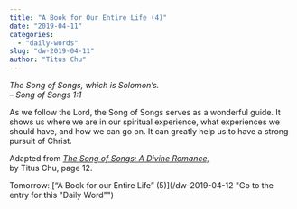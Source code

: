 ```yaml
---
title: "A Book for Our Entire Life (4)"
date: "2019-04-11"
categories: 
  - "daily-words"
slug: "dw-2019-04-11"
author: "Titus Chu"
---
```


_The Song of Songs, which is Solomon’s._  
_– Song of Songs 1:1_

As we follow the Lord, the Song of Songs serves as a wonderful guide. It shows us where we are in our spiritual experience, what experiences we should have, and how we can go on. It can greatly help us to have a strong pursuit of Christ.

Adapted from _[The Song of Songs: A Divine Romance,](/song-of-songs-dr/)_  
by Titus Chu, page 12.

Tomorrow: [“A Book for our Entire Life” (5)](/dw-2019-04-12 "Go to the entry for this "Daily Word"")
